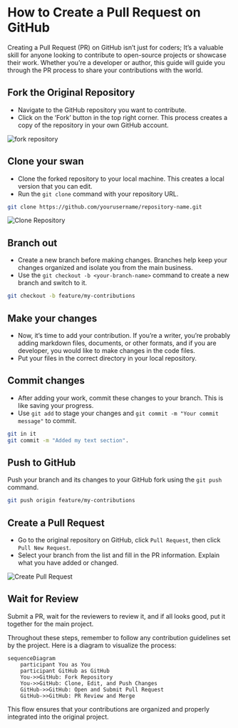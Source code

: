 # How to Create a Pull Request on GitHub

Creating a Pull Request (PR) on GitHub isn’t just for coders; It’s a valuable skill for anyone looking to contribute to open-source projects or showcase their work. Whether you’re a developer or author, this guide will guide you through the PR process to share your contributions with the world.

## Fork the Original Repository

* Navigate to the GitHub repository you want to contribute.
* Click on the ‘Fork’ button in the top right corner. This process creates a copy of the repository in your own GitHub account.

![fork repository](https://docs.github.com/assets/cb-40742/mw-1440/images/help/repository/fork-button.webp)

## Clone your swan

* Clone the forked repository to your local machine. This creates a local version that you can edit.
* Run the `git clone` command with your repository URL.

```bash
git clone https://github.com/yourusername/repository-name.git
```

![Clone Repository](https://docs.github.com/property/cb-14601/mw-1440/images/help/repository/code-buttons.webp)

## Branch out

* Create a new branch before making changes. Branches help keep your changes organized and isolate you from the main business.
* Use the `git checkout -b <your-branch-name>` command to create a new branch and switch to it.

```bash
git checkout -b feature/my-contributions
```

## Make your changes

* Now, it’s time to add your contribution. If you’re a writer, you’re probably adding markdown files, documents, or other formats, and if you are developer, you would like to make changes in the code files.
* Put your files in the correct directory in your local repository.

## Commit changes

* After adding your work, commit these changes to your branch. This is like saving your progress.
* Use `git add` to stage your changes and `git commit -m "Your commit message"` to commit.

```bash
git in it
git commit -m "Added my text section".
```

## Push to GitHub

Push your branch and its changes to your GitHub fork using the `git push` command.

```bash
git push origin feature/my-contributions
```

## Create a Pull Request

* Go to the original repository on GitHub, click `Pull Request`, then click `Pull New Request`.
* Select your branch from the list and fill in the PR information. Explain what you have added or changed.

![Create Pull Request](https://docs.github.com/assets/cb-87213/mw-1440/images/help/pull_request/pull-request-analysis-change-branch.webp)

## Wait for Review

Submit a PR, wait for the reviewers to review it, and if all looks good, put it together for the main project.

Throughout these steps, remember to follow any contribution guidelines set by the project. Here is a diagram to visualize the process:

```mermaid
sequenceDiagram
    participant You as You
    participant GitHub as GitHub
    You->>GitHub: Fork Repository
    You->>GitHub: Clone, Edit, and Push Changes
    GitHub->>GitHub: Open and Submit Pull Request
    GitHub->>GitHub: PR Review and Merge
```

This flow ensures that your contributions are organized and properly integrated into the original project. 
